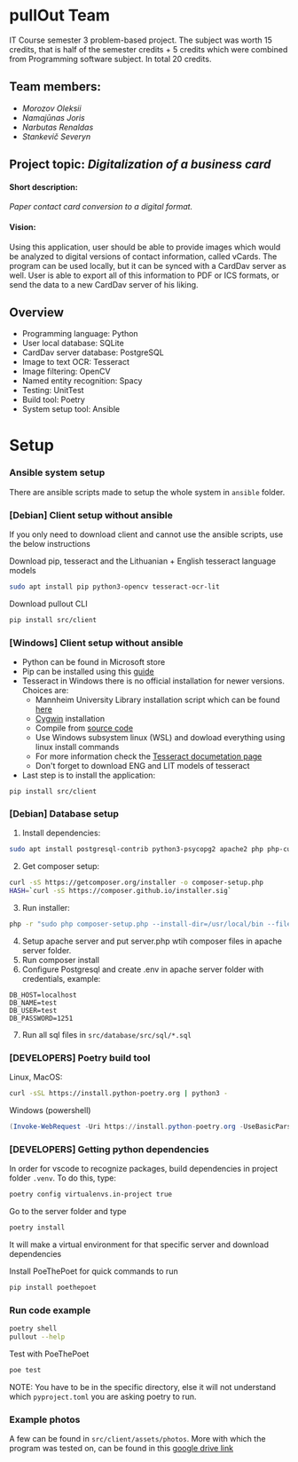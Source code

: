 # pullOut Team

IT Course semester 3 problem-based project. The subject was worth 15 credits, that is half of the semester credits + 5 credits which were combined from Programming software subject. In total 20 credits.

## Team members:
 - *Morozov Oleksii*
 - *Namajūnas Joris*
 - *Narbutas Renaldas*
 - *Stankevič Severyn*

## Project topic: *Digitalization of a business card*

#### Short description: 

*Paper contact card conversion to a digital format.*

#### Vision:

Using this application, user should be able to provide images which would be analyzed to digital versions
of contact information, called vCards. The program can be used locally, but it can be synced with a CardDav server
as well. User is able to export all of this information to PDF or ICS formats, or send the data to a new
CardDav server of his liking.

## Overview
 - Programming language: Python
 - User local database: SQLite
 - CardDav server database: PostgreSQL
 - Image to text OCR: Tesseract
 - Image filtering: OpenCV
 - Named entity recognition: Spacy
 - Testing: UnitTest
 - Build tool: Poetry
 - System setup tool: Ansible


# Setup

### Ansible system setup

There are ansible scripts made to setup the whole system in `ansible` folder.

### [Debian] Client setup without ansible

If you only need to download client and cannot use the ansible scripts, use the below instructions

Download pip, tesseract and the Lithuanian + English tesseract language models 
```bash
sudo apt install pip python3-opencv tesseract-ocr-lit
```
Download pullout CLI
```bash
pip install src/client
```

### [Windows] Client setup without ansible
- Python can be found in Microsoft store
- Pip can be installed using this [guide](https://www.geeksforgeeks.org/how-to-install-pip-on-windows/)
- Tesseract in Windows there is no official installation for newer versions. Choices are:
  - Mannheim University Library installation script which can be found [here](https://github.com/UB-Mannheim/tesseract/wiki)
  - [Cygwin](https://cygwin.com/cgi-bin2/package-grep.cgi?grep=tesseract&arch=x86_64) installation
  - Compile from [source code](https://github.com/tesseract-ocr/tesseract)
  - Use Windows subsystem linux (WSL) and dowload everything using linux install commands
  - For more information check the [Tesseract documetation page](https://tesseract-ocr.github.io/tessdoc/Installation.html)
  - Don't forget to download ENG and LIT models of tesseract
- Last step is to install the application:
```
pip install src/client
```

### [Debian] Database setup
1. Install dependencies:
```bash
sudo apt install postgresql-contrib python3-psycopg2 apache2 php php-curl php-xml php-pgsql libapache2-mod-php
```
2. Get composer setup:
```bash
curl -sS https://getcomposer.org/installer -o composer-setup.php
HASH=`curl -sS https://composer.github.io/installer.sig`
```
3. Run installer:
```bash
php -r "sudo php composer-setup.php --install-dir=/usr/local/bin --filename=composer"
```
4. Setup apache server and put server.php wtih composer files in apache server folder.
5. Run composer install
6. Configure Postgresql and create .env in apache server folder with credentials, example:
```
DB_HOST=localhost
DB_NAME=test
DB_USER=test
DB_PASSWORD=1251
```
7. Run all sql files in `src/database/src/sql/*.sql`

### [DEVELOPERS] Poetry build tool
Linux, MacOS:
```bash
curl -sSL https://install.python-poetry.org | python3 -
```

Windows (powershell)
```powershell
(Invoke-WebRequest -Uri https://install.python-poetry.org -UseBasicParsing).Content | py -
```

### [DEVELOPERS] Getting python dependencies
In order for vscode to recognize packages, build dependencies in project folder `.venv`. To do this, type:
```bash
poetry config virtualenvs.in-project true
```
Go to the server folder and type
```bash
poetry install
```
It will make a virtual environment for that specific server and download dependencies

Install PoeThePoet for quick commands to run
```bash
pip install poethepoet
```

### Run code example
```bash
poetry shell
pullout --help
```

Test with PoeThePoet
```bash
poe test
```

NOTE: You have to be in the specific directory, else it will not understand which `pyproject.toml` you are asking poetry to run.


### Example photos
A few can be found in `src/client/assets/photos`. More with which the program was tested on, can be found in this [google drive link](https://drive.google.com/drive/folders/1RMf1kKzsd8fB02sFniFgrXqjq3WZevqn?usp=drive_link)
